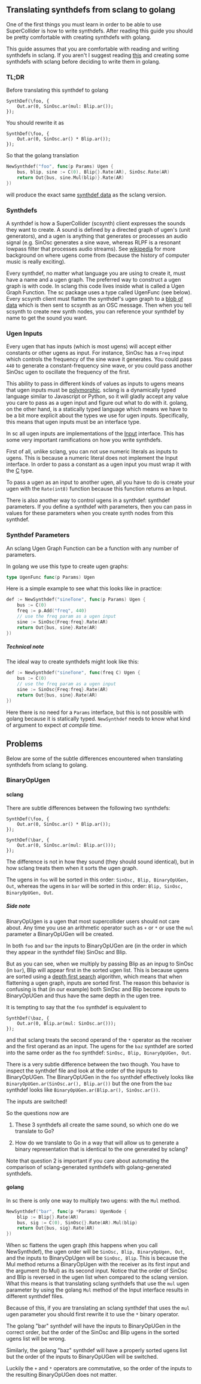 ## Translating synthdefs from sclang to golang

One of the first things you must learn in order to be able to use SuperCollider
is how to write synthdefs. After reading this guide you should be pretty
comfortable with creating synthdefs with golang.

This guide assumes that you are comfortable with reading and writing
synthdefs in sclang. If you aren't I suggest reading
[this](http://doc.sccode.org/Tutorials/Getting-Started/10-SynthDefs-and-Synths.html)
and creating some synthdefs with sclang before deciding to write them in golang.

### TL;DR

Before translating this synthdef to golang

```supercollider
SynthDef(\foo, {
    Out.ar(0, SinOsc.ar(mul: Blip.ar());
});
```

You should rewrite it as

```supercollider
SynthDef(\foo, {
    Out.ar(0, SinOsc.ar() * Blip.ar());
});
```

So that the golang translation

```go
NewSynthdef("foo", func(p Params) Ugen {
    bus, blip, sine := C(0), Blip{}.Rate(AR), SinOsc.Rate(AR)
    return Out{bus, sine.Mul(blip)}.Rate(AR)
})
```

will produce the exact same
[synthdef data](http://doc.sccode.org/Reference/Synth-Definition-File-Format.html)
as the sclang version.



### Synthdefs

A synthdef is how a SuperCollider (scsynth) client expresses the sounds they want to create.
A sound is defined by a directed graph of ugen's (unit generators), and a ugen
is anything that generates or processes an audio signal (e.g. SinOsc generates
a sine wave, whereas RLPF is a resonant lowpass filter that processes audio streams).
See [wikipedia](https://en.wikipedia.org/wiki/Unit_generator) for more background on
where ugens come from (because the history of computer music is really exciting).

Every synthdef, no matter what language you are using to create it, must have a
name and a ugen graph. The preferred way to construct a ugen graph is with code.
In sclang this code lives inside what is called a Ugen Graph Function. The sc package
uses a type called UgenFunc (see below).
Every scsynth client must flatten the synthdef's ugen graph to a
[blob of data](http://doc.sccode.org/Reference/Synth-Definition-File-Format.html)
which is then sent to scsynth as an OSC message. Then when you tell scsynth to
create new synth nodes, you can reference your synthdef by name to get the sound
you want.

### Ugen Inputs

Every ugen that has inputs (which is most ugens) will accept either constants or
other ugens as input. For instance, SinOsc has a `Freq` input which controls the
frequency of the sine wave it generates. You could pass `440` to generate
a constant-frequency sine wave, or you could pass another
SinOsc ugen to oscillate the frequency of the first.

This ability to pass in different kinds of values as inputs to ugens means that ugen
inputs must be [polymorphic](https://en.wikipedia.org/wiki/Polymorphism_(computer_science)).
sclang is a dynamically typed language similar to Javascript or Python, so it will gladly
accept any value you care to pass as a ugen input and figure out what to do with it.
golang, on the other hand, is a statically typed language which means we have to be a bit
more explicit about the types we use for ugen inputs. Specifically, this means that
ugen inputs must be an interface type.

In sc all ugen inputs are implementations of the [Input](types/input.go)
interface. This has some very important ramifications on how you write synthdefs.

First of all, unlike sclang, you can not use numeric literals as inputs to ugens.
This is because a numeric literal does not implement the Input interface. In order
to pass a constant as a ugen input you must wrap it with the [C](ugens/c.go) type.

To pass a ugen as an input to another ugen, all you have to do is create your ugen
with the `Rate(int8)` function because this function returns an Input.

There is also another way to control ugens in a synthdef: synthdef parameters.
If you define a synthdef with parameters, then you can pass in values for these
parameters when you create synth nodes from this synthdef.

### Synthdef Parameters

An sclang Ugen Graph Function can be a function with any number of parameters.

In golang we use this type to create ugen graphs:

```go
type UgenFunc func(p Params) Ugen
```

Here is a simple example to see what this looks like in practice:

```go
def := NewSynthdef("sineTone", func(p Params) Ugen {
    bus := C(0)
    freq := p.Add("freq", 440)
    // use the freq param as a ugen input
    sine := SinOsc{Freq:freq}.Rate(AR)
    return Out{bus, sine}.Rate(AR)
})
```

##### Technical note

The ideal way to create synthdefs might look like this:

```go
def := NewSynthdef("sineTone", func(freq C) Ugen {
    bus := C(0)
    // use the freq param as a ugen input
    sine := SinOsc{Freq:freq}.Rate(AR)
    return Out{bus, sine}.Rate(AR)
})
```

Here there is no need for a `Params` interface, but this
is not possible with golang because it is statically typed.
`NewSynthdef` needs to know what kind of argument to expect
_at compile time_.



## Problems

Below are some of the subtle differences encountered when 
translating synthdefs from sclang to golang.

### BinaryOpUgen

#### sclang

There are subtle differences between the following two
synthdefs:

```supercollider
SynthDef(\foo, {
    Out.ar(0, SinOsc.ar() * Blip.ar());
});
```

```supercollider
SynthDef(\bar, {
    Out.ar(0, SinOsc.ar(mul: Blip.ar()));
});
```

The difference is not in how they sound (they should sound identical),
but in how sclang treats them when it sorts the ugen graph.

The ugens in `foo` will be sorted in this order: `SinOsc, Blip, BinaryOpUGen, Out`,
whereas the ugens in `bar` will be sorted in this order: `Blip, SinOsc, BinaryOpUGen, Out`.

##### Side note

  BinaryOpUgen is a ugen that most supercollider users should not care about.
  Any time you use an arithmetic operator such as `+` or `*` or use the `mul`
  parameter a BinaryOpUGen will be created.

In both `foo` and `bar` the inputs to BinaryOpUGen are (in the order in which they appear
in the synthdef file) SinOsc and Blip.

But as you can see, when we multiply by passing Blip as an inpug to SinOsc (in `bar`),
Blip will appear first in the sorted ugen list. This is because ugens are sorted using
a [depth first search](https://en.wikipedia.org/wiki/Depth-first_search) algorithm, which
means that when flattening a ugen graph, inputs are sorted first. The reason this behavior
is confusing is that (in our example) both SinOsc and Blip become inputs to BinaryOpUGen
and thus have the same depth in the ugen tree.

It is tempting to say that the `foo` synthdef is equivalent to

```supercollider
SynthDef(\baz, {
    Out.ar(0, Blip.ar(mul: SinOsc.ar()));
});
```

and that sclang treats the second operand of the `*` operator as the
receiver and the first operand as an input. The ugens for the `baz` synthdef
are sorted into the same order as the `foo` synthdef: `SinOsc, Blip, BinaryOpUGen, Out`.

There is a very subtle difference between the two though. You have to inspect the
synthdef file and look at the order of the inputs to BinaryOpUGen. The BinaryOpUGen in the
`foo` synthdef effectively looks like `BinaryOpUGen.ar(SinOsc.ar(), Blip.ar())`
but the one from the `baz` synthdef looks like `BinaryOpUGen.ar(Blip.ar(), SinOsc.ar())`.

The inputs are switched!

So the questions now are

1. These 3 synthdefs all create the same sound, so which one do we translate to Go?

2. How do we translate to Go in a way that will allow us to generate a
   binary representation that is identical to the one generated by sclang?

Note that question 2 is important if you care about automating the comparison
of sclang-generated synthdefs with golang-generated synthdefs.

#### golang

In sc there is only one way to multiply two ugens: with the `Mul` method.

```go
NewSynthdef("bar", func(p *Params) UgenNode {
    blip := Blip{}.Rate(AR)
    bus, sig := C(0), SinOsc{}.Rate(AR).Mul(blip)
    return Out{bus, sig}.Rate(AR)
})
```

When sc flattens the ugen graph (this happens when you call NewSynthdef),
the ugen order will be `SinOsc, Blip, BinaryOpUgen, Out`,
and the inputs to BinaryOpUgen will be `SinOsc, Blip`.
This is because the Mul method returns a BinaryOpUgen
with the receiver as its first input and the argument (to Mul) as its
second input.
Notice that the order of SinOsc and Blip is reversed in the ugen list when
compared to the sclang version.
What this means is that translating sclang synthdefs that use the `mul`
ugen parameter by using the golang `Mul` method of the Input interface
results in different synthdef files.

Because of this, if you are translating an sclang synthdef that uses the `mul` ugen
parameter you should first rewrite it to use the `*` binary operator.

The golang "bar" synthdef will have the inputs to BinaryOpUGen in the correct order,
but the order of the SinOsc and Blip ugens in the sorted ugens list will be wrong.

Similarly, the golang "baz" synthdef will have a properly sorted ugens list
but the order of the inputs to BinaryOpUGen will be switched.

Luckily the `+` and `*` operators are commutative, so the order of the inputs
to the resulting BinaryOpUGen does not matter.
